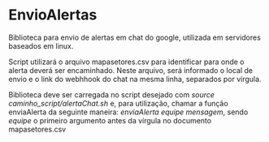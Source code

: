 # EnvioAlertas
Biblioteca para envio de alertas em chat do google, utilizada em servidores baseados em linux.


Script utilizará o arquivo mapasetores.csv para identificar para onde o alerta deverá ser encaminhado. Neste arquivo, será informado o local de envio e o link do webhhook do chat na mesma linha, separados por vírgula.

Biblioteca deve ser carregada no script desejado com _source caminho_script/alertaChat.sh_ e, para utilização, chamar a função enviaAlerta da seguinte maneira: _enviaAlerta equipe mensagem_, sendo _equipe_ o primeiro argumento antes da vírgula no documento mapasetores.csv
